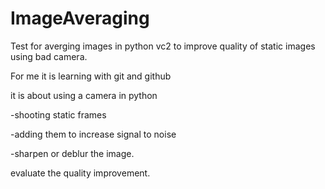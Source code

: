 # ImageAveraging
Test for averging images in python vc2 to improve quality of static images using bad camera.

For me it is learning with git and github

it is about using a camera in python

-shooting static frames

-adding them to increase signal to noise

-sharpen or deblur the image.

evaluate the quality improvement.
